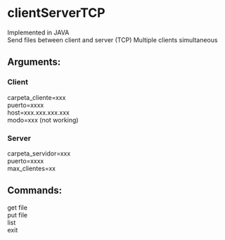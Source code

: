 # clientServerTCP
Implemented in JAVA  
Send files between client and server (TCP)
Multiple clients simultaneous

## Arguments:  

### Client  
carpeta_cliente=xxx  
puerto=xxxx  
host=xxx.xxx.xxx.xxx  
modo=xxx (not working)  

### Server  
carpeta_servidor=xxx  
puerto=xxxx  
max_clientes=xx  

## Commands:  
get file  
put file  
list  
exit  
